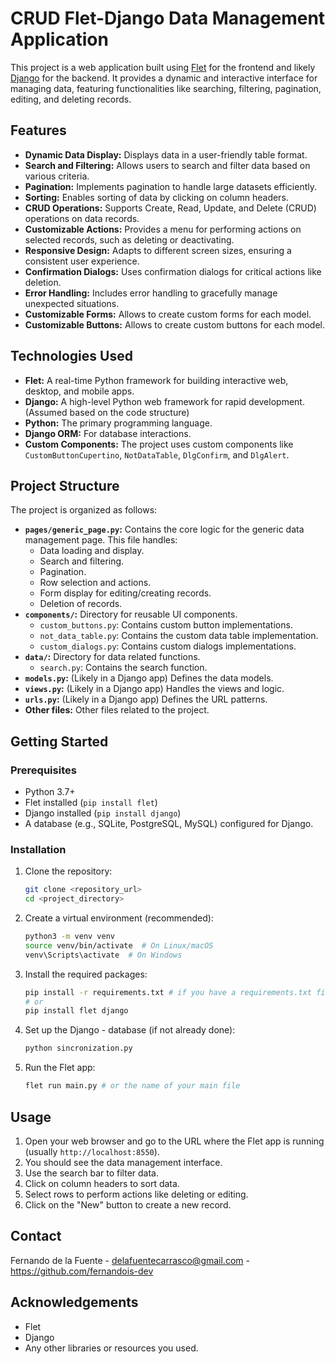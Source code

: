 # CRUD Flet-Django Data Management Application

This project is a web application built using [Flet](https://flet.dev/) for the frontend and likely [Django](https://www.djangoproject.com/) for the backend. It provides a dynamic and interactive interface for managing data, featuring functionalities like searching, filtering, pagination, editing, and deleting records.

## Features

*   **Dynamic Data Display:**  Displays data in a user-friendly table format.
*   **Search and Filtering:** Allows users to search and filter data based on various criteria.
*   **Pagination:** Implements pagination to handle large datasets efficiently.
*   **Sorting:** Enables sorting of data by clicking on column headers.
*   **CRUD Operations:** Supports Create, Read, Update, and Delete (CRUD) operations on data records.
*   **Customizable Actions:** Provides a menu for performing actions on selected records, such as deleting or deactivating.
*   **Responsive Design:** Adapts to different screen sizes, ensuring a consistent user experience.
*   **Confirmation Dialogs:** Uses confirmation dialogs for critical actions like deletion.
*   **Error Handling:** Includes error handling to gracefully manage unexpected situations.
* **Customizable Forms:** Allows to create custom forms for each model.
* **Customizable Buttons:** Allows to create custom buttons for each model.

## Technologies Used

*   **Flet:** A real-time Python framework for building interactive web, desktop, and mobile apps.
*   **Django:** A high-level Python web framework for rapid development. (Assumed based on the code structure)
*   **Python:** The primary programming language.
*   **Django ORM:** For database interactions.
* **Custom Components:** The project uses custom components like `CustomButtonCupertino`, `NotDataTable`, `DlgConfirm`, and `DlgAlert`.

## Project Structure

The project is organized as follows:

*   **`pages/generic_page.py`:** Contains the core logic for the generic data management page. This file handles:
    *   Data loading and display.
    *   Search and filtering.
    *   Pagination.
    *   Row selection and actions.
    *   Form display for editing/creating records.
    *   Deletion of records.
*   **`components/`:**  Directory for reusable UI components.
    *   `custom_buttons.py`: Contains custom button implementations.
    *   `not_data_table.py`: Contains the custom data table implementation.
    * `custom_dialogs.py`: Contains custom dialogs implementations.
*   **`data/`:** Directory for data related functions.
    * `search.py`: Contains the search function.
*   **`models.py`:** (Likely in a Django app) Defines the data models.
*   **`views.py`:** (Likely in a Django app) Handles the views and logic.
*   **`urls.py`:** (Likely in a Django app) Defines the URL patterns.
* **Other files:** Other files related to the project.

## Getting Started

### Prerequisites

*   Python 3.7+
*   Flet installed (`pip install flet`)
*   Django installed (`pip install django`)
*   A database (e.g., SQLite, PostgreSQL, MySQL) configured for Django.

### Installation

1.  Clone the repository:
    ```bash
    git clone <repository_url>
    cd <project_directory>
    ```
2. Create a virtual environment (recommended):
    ```bash
    python3 -m venv venv
    source venv/bin/activate  # On Linux/macOS
    venv\Scripts\activate  # On Windows
    ```
3. Install the required packages:
    ```bash
    pip install -r requirements.txt # if you have a requirements.txt file
    # or
    pip install flet django
    ```
4.  Set up the Django - database (if not already done):
    ```bash
    python sincronization.py
    ```
5. Run the Flet app:
    ```bash
    flet run main.py # or the name of your main file

## Usage

1.  Open your web browser and go to the URL where the Flet app is running (usually `http://localhost:8550`).
2.  You should see the data management interface.
3.  Use the search bar to filter data.
4.  Click on column headers to sort data.
5.  Select rows to perform actions like deleting or editing.
6. Click on the "New" button to create a new record.


## Contact

Fernando de la Fuente - delafuentecarrasco@gmail.com  - https://github.com/fernandois-dev

## Acknowledgements

*   Flet
*   Django
*   Any other libraries or resources you used.
